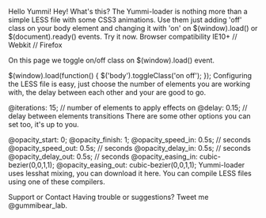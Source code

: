 Hello Yummi!
Hey! What's this? The Yummi-loader is nothing more than a simple LESS file with some CSS3 animations. Use them just adding 'off' class on your body element and changing it with 'on' on $(window).load() or $(document).ready() events. Try it now.
Browser compatibility IE10+ // Webkit // Firefox

<body class="off">
  <div class="fadein scaleInv anim_1">
    <p class="fadein scaleInv anim_2">
      <a class="fadein scale anim_n"></a>
    </p>
  </div>
</body>
On this page we toggle on/off class on $(window).load() event.

$(window).load(function() {
  $('body').toggleClass('on off');
});
Configuring the LESS file is easy, just choose the number of elements you are working with, the delay between each other and your are good to go.

@iterations:	15;	// number of elements to apply effects on
@delay:		0.15;	// delay between elements transitions
There are some other options you can set too, it's up to you.

@opacity_start: 		0;
@opacity_finish:		1;
@opacity_speed_in:		0.5s; 	// seconds
@opacity_speed_out:		0.5s; 	// seconds
@opacity_delay_in:		0.5s; 	// seconds
@opacity_delay_out:		0.5s; 	// seconds
@opacity_easing_in: 		cubic-bezier(0,0,1,1);
@opacity_easing_out:		cubic-bezier(0,0,1,1);
Yummi-loader uses lesshat mixing, you can download it here. 
You can compile LESS files using one of these compilers.

Support or Contact
Having trouble or suggestions? Tweet me @gummibear_lab.

